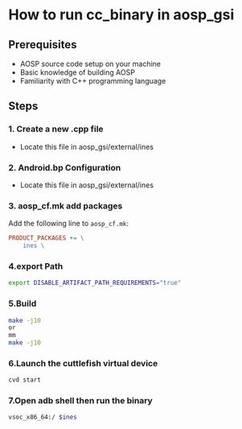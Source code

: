 # How to run cc_binary in aosp_gsi

## Prerequisites

- AOSP source code setup on your machine
- Basic knowledge of building AOSP
- Familiarity with C++ programming language

## Steps

### 1. Create a new .cpp file

- Locate this file in aosp_gsi/external/ines

### 2. Android.bp Configuration

- Locate this file in aosp_gsi/external/ines

### 3. aosp_cf.mk add packages

Add the following line to `aosp_cf.mk`:

```makefile
PRODUCT_PACKAGES += \
    ines \
```
    
### 4.export Path

```bash
export DISABLE_ARTIFACT_PATH_REQUIREMENTS="true"
```

### 5.Build


```bash
make -j10 
or 
mm
make -j10
```

### 6.Launch the cuttlefish virtual device 
```bash
cvd start 
```

### 7.Open adb shell then run the binary 
```bash
vsoc_x86_64:/ $ines
```

